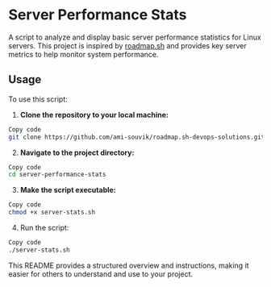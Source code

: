 # Server Performance Stats
A script to analyze and display basic server performance statistics for Linux servers. This project is inspired by [roadmap.sh](https://roadmap.sh/projects/server-stats) and provides key server metrics to help monitor system performance.


## Usage
To use this script:

1. **Clone the repository to your local machine:**
```bash
Copy code
git clone https://github.com/ami-souvik/roadmap.sh-devops-solutions.git
```

2. **Navigate to the project directory:**
```bash
Copy code
cd server-performance-stats
```

3. **Make the script executable:**

```bash
Copy code
chmod +x server-stats.sh
```

4. Run the script:

```bash
Copy code
./server-stats.sh
```

This README provides a structured overview and instructions, making it easier for others to understand and use to your project.